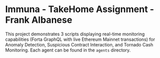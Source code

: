 # Immuna - TakeHome Assignment - Frank Albanese

This project demonstrates 3 scripts displaying real-time monitoring capabilities (Forta GraphQL with live Ethereum Mainnet transactions) for Anomaly Detection, Suspicious Contract Interaction, and Tornado Cash Monitoring. Each agent can be found in the ``` agents ``` directory. 
